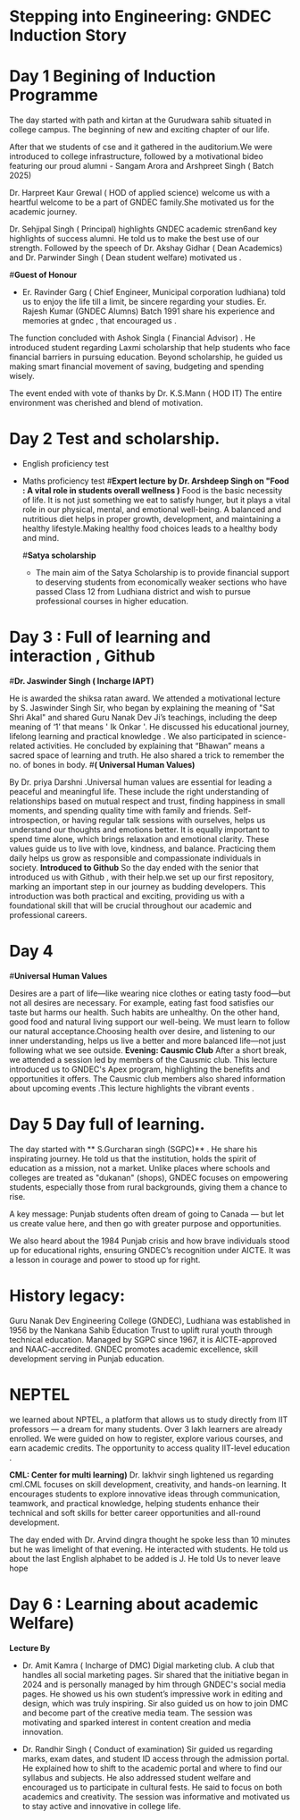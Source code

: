 # Stepping into Engineering: GNDEC Induction Story 
# Day 1 Begining of Induction Programme 
The day started with path and kirtan at the Gurudwara sahib  situated in college campus. The beginning of new and exciting chapter of our life.

After that we students of cse and it gathered in the auditorium.We were introduced to college infrastructure, followed by a motivational bideo featuring our proud alumni - Sangam Arora and Arshpreet Singh ( Batch 2025)

Dr. Harpreet Kaur Grewal ( HOD of applied science) welcome us with a heartful welcome to be a part of GNDEC family.She motivated us for the academic journey.

Dr. Sehjipal Singh ( Principal) highlights GNDEC academic stren6and key highlights of success alumni. He told us to make the best use of our strength. Followed by the speech of Dr. Akshay Gidhar ( Dean Academics) and Dr. Parwinder Singh ( Dean student welfare) motivated us .

#**Guest of Honour** 
- Er. Ravinder Garg ( Chief Engineer, Municipal corporation ludhiana) told us to enjoy the life till a limit, be sincere regarding your studies. Er. Rajesh Kumar (GNDEC Alumns) Batch 1991 share his experience and memories at gndec ,  that encouraged us .

The function concluded with Ashok Singla ( Financial Advisor) . He introduced student regarding Laxmi scholarship that help students who face financial barriers in pursuing education. Beyond scholarship, he guided us making smart financial movement of saving, budgeting and spending wisely.

The event ended with vote of thanks by Dr. K.S.Mann ( HOD IT) The entire environment was cherished and blend of motivation.

# Day 2  Test and scholarship.
- English proficiency test
- Maths proficiency test
  #**Expert lecture by Dr. Arshdeep Singh on "Food : A vital role in students overall wellness )**
  Food is the basic necessity of life. It is not just something we eat to satisfy hunger, but it plays a vital role in our physical, mental, and emotional well-being. A balanced and nutritious diet helps in proper growth, development, and maintaining a healthy lifestyle.Making healthy food choices leads to a healthy body and mind.

  #**Satya scholarship**
  - The main aim of the Satya Scholarship is to provide financial support to deserving students from economically weaker sections who have passed Class 12 from Ludhiana district and wish to pursue professional courses in higher education.

# Day 3 : Full of learning and interaction , Github 
 
#**Dr. Jaswinder Singh ( Incharge IAPT)**

He is awarded the shiksa ratan award.
  We attended a motivational lecture by S. Jaswinder Singh Sir, who began by explaining the meaning of "Sat Shri Akal" and shared Guru Nanak Dev Ji’s teachings, including the deep meaning of ‘1’ that means ' Ik Onkar '. He discussed his educational journey, lifelong learning and practical knowledge . We also participated in science-related activities. He concluded by explaining that “Bhawan” means a sacred space of learning and truth. He also shared a trick to remember the no. of bones in body.
#**( Universal Human Values)**

By Dr. priya Darshni .Universal human values are essential for leading a peaceful and meaningful life. These include the right understanding of relationships based on mutual respect and trust, finding happiness in small moments, and spending quality time with family and friends. Self-introspection, or having regular talk sessions with ourselves, helps us understand our thoughts and emotions better. It is equally important to spend time alone, which brings relaxation and emotional clarity. These values guide us to live with love, kindness, and balance. Practicing them daily helps us grow as responsible and compassionate individuals in society.
  **Introduced to Github**
So the day ended with the senior that introduced us with Github , with their help.we set up our first repository, marking an important step in our journey as budding developers. This  introduction was both practical and exciting, providing us with a foundational skill that will be crucial throughout our academic and professional careers.

# Day 4 
#**Universal Human Values** 

Desires are a part of life—like wearing nice clothes or eating tasty food—but not all desires are necessary. For example, eating fast food satisfies our taste but harms our health. Such habits are unhealthy. On the other hand, good food and natural living support our well-being. We must learn to follow our natural acceptance.Choosing health over desire, and listening to our inner understanding, helps us live a better and more balanced life—not just following what we see outside.
**Evening: Causmic Club**
After a short break, we attended a session led by members of the Causmic club. This lecture introduced us to GNDEC's Apex program, highlighting the benefits and opportunities it offers. The Causmic club members also shared information about upcoming events .This lecture highlights the vibrant events .

# Day 5  Day full of learning.
The day started with ** S.Gurcharan singh (SGPC)**
. He  share his inspirating journey. He told us that the institution,  holds the spirit of education as a mission, not a market. Unlike places where schools and colleges are treated as "dukanan" (shops), GNDEC focuses on empowering students, especially those from rural backgrounds, giving them a chance to rise.

A key message: Punjab students often dream of going to Canada — but let us create value here, and then go with greater purpose and opportunities.

We also heard about the 1984 Punjab crisis and how brave individuals stood up for educational rights, ensuring GNDEC’s recognition under AICTE. It was a lesson in courage and power to stood up for right.

 # History legacy: 
 Guru Nanak Dev Engineering College (GNDEC), Ludhiana was established in 1956 by the Nankana Sahib Education Trust to uplift rural youth through technical education. Managed by SGPC since 1967, it is AICTE-approved and NAAC-accredited. GNDEC promotes academic excellence, skill development serving in Punjab education.

# **NEPTEL**
we learned about NPTEL, a platform that allows us to study directly from IIT professors — a dream for many students. Over 3 lakh learners are already enrolled. We were guided on how to register, explore various courses, and earn academic credits. The opportunity to access quality IIT-level education .


 **CML: Center for multi learning)**
 Dr. lakhvir singh lightened us regarding cml.CML  focuses on skill development, creativity, and hands-on learning. It encourages students to explore innovative ideas through  communication, teamwork, and practical knowledge, helping students enhance their technical and soft skills for better career opportunities and all-round development.

The day ended with  Dr. Arvind dingra thought he spoke less than 10 minutes but he was limelight of that evening. He interacted with students. He told us about the last English alphabet to be added is J. He told Us to never leave hope 

 # Day 6 : Learning about academic Welfare)

 **Lecture By**
 - Dr. Amit Kamra ( Incharge of DMC)
   Digial marketing club. A club that handles all social marketing pages.
 Sir shared that the initiative began in 2024 and is personally managed by him through GNDEC's social media pages. He showed us his own student’s impressive work in editing and design, which was truly inspiring. Sir also guided us on how to join DMC and become part of the creative media team. The session was motivating and sparked interest in content creation and media innovation.

- Dr. Randhir Singh ( Conduct of examination)
  Sir  guided us regarding marks, exam dates, and student ID access through the admission portal. He explained how to shift to the academic portal and where to find our syllabus and subjects. He also addressed student welfare and encouraged us to participate in cultural fests. He said to  focus on both academics and creativity. The session was informative and motivated us to stay active and innovative in college life.

  



 

 
 




  
